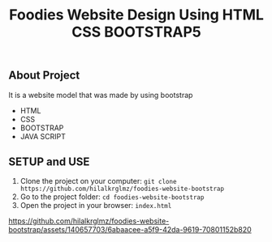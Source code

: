 

<!DOCTYPE html>
<html lang="en">
<head>
    <meta charset="UTF-8">
    <meta name="viewport" content="width=device-width, initial-scale=1.0">
</head>
<body>
    <header>
        <h1>Foodies Website Design Using HTML CSS BOOTSTRAP5</h1>
    </header>
    <div class="container">
        <h2>About Project</h2>
           <p>It is a website model that was made by using bootstrap</p>
            <ul>
                <li>HTML</li>
                <li>CSS</li>
                <li>BOOTSTRAP</li>
                <li>JAVA SCRIPT</li>
            </ul>
            <h2>SETUP and USE</h2>
        <ol>
            <li>Clone the project on your computer: <code>git clone https://github.com/hilalkrglmz/foodies-website-bootstrap</code></li>
            <li>Go to the project folder: <code>cd foodies-website-bootstrap</code></li>
            <li>Open the project in your browser: <code>index.html</code></li>
        </ol>
    </div>
</body>
</html>

https://github.com/hilalkrglmz/foodies-website-bootstrap/assets/140657703/6abaacee-a5f9-42da-9619-70801152b820

